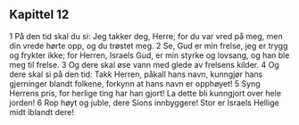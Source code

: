 ## Kapittel 12

1 På den tid skal du si: Jeg takker deg, Herre; for du var vred på meg, men din vrede hørte opp, og du trøstet meg.
2 Se, Gud er min frelse, jeg er trygg og frykter ikke; for Herren, Israels Gud, er min styrke og lovsang, og han ble meg til frelse.
3 Og dere skal øse vann med glede av frelsens kilder.
4 Og dere skal si på den tid: Takk Herren, påkall hans navn, kunngjør hans gjerninger blandt folkene, forkynn at hans navn er opphøyet!
5 Syng Herrens pris, for herlige ting har han gjort! La dette bli kunngjort over hele jorden!
6 Rop høyt og juble, dere Sions innbyggere! Stor er Israels Hellige midt iblandt dere!
